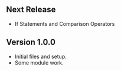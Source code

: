 
Next Release
-
* If Statements and Comparison Operators

Version 1.0.0
-
* Initial files and setup. 
* Some module work.
